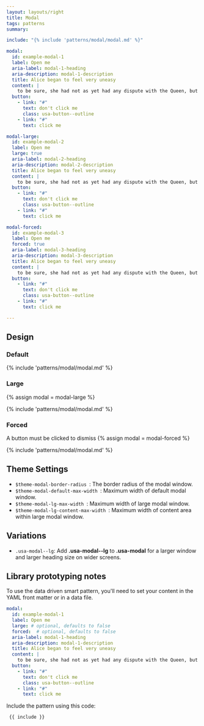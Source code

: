 ```yaml
---
layout: layouts/right
title: Modal
tags: patterns
summary:

include: "{% include 'patterns/modal/modal.md' %}"

modal:
  id: example-modal-1
  label: Open me
  aria-label: modal-1-heading
  aria-description: modal-1-description
  title: Alice began to feel very uneasy
  content: |
    to be sure, she had not as yet had any dispute with the Queen, but she knew that it might happen any minute, ‘and then,’ thought she, ‘what would become of me? They’re dreadfully fond of beheading people here; the great wonder is, that there’s any one left alive!’
  button:
    - link: "#"
      text: don't click me
      class: usa-button--outline
    - link: "#"
      text: click me

modal-large:
  id: example-modal-2
  label: Open me
  large: true
  aria-label: modal-2-heading
  aria-description: modal-2-description
  title: Alice began to feel very uneasy
  content: |
    to be sure, she had not as yet had any dispute with the Queen, but she knew that it might happen any minute, ‘and then,’ thought she, ‘what would become of me? They’re dreadfully fond of beheading people here; the great wonder is, that there’s any one left alive!’
  button:
    - link: "#"
      text: don't click me
      class: usa-button--outline
    - link: "#"
      text: click me

modal-forced:
  id: example-modal-3
  label: Open me
  forced: true
  aria-label: modal-3-heading
  aria-description: modal-3-description
  title: Alice began to feel very uneasy
  content: |
    to be sure, she had not as yet had any dispute with the Queen, but she knew that it might happen any minute, ‘and then,’ thought she, ‘what would become of me? They’re dreadfully fond of beheading people here; the great wonder is, that there’s any one left alive!’
  button:
    - link: "#"
      text: don't click me
      class: usa-button--outline
    - link: "#"
      text: click me

---
```


## Design
### Default
{% include 'patterns/modal/modal.md' %}

### Large
{% assign modal = modal-large %}

{% include 'patterns/modal/modal.md' %}

### Forced
A button must be clicked to dismiss
{% assign modal = modal-forced %}

{% include 'patterns/modal/modal.md' %}

## Theme Settings
- `$theme-modal-border-radius `: The border radius of the modal window.
- `$theme-modal-default-max-width `: Maximum width of default modal window.
- `$theme-modal-lg-max-width `: Maximum width of large modal window.
- `$theme-modal-lg-content-max-width `: Maximum width of content area within large modal window.

## Variations
- `.usa-modal--lg`: Add **.usa-modal--lg** to **.usa-modal** for a larger window and larger heading size on wider screens.


## Library prototyping notes
To use the data driven smart pattern, you'll need to set your content in the YAML front matter or in a data file.

``` yml
modal:
  id: example-modal-1
  label: Open me
  large: # optional, defaults to false
  forced:  # optional, defaults to false
  aria-label: modal-1-heading
  aria-description: modal-1-description
  title: Alice began to feel very uneasy
  content: |
    to be sure, she had not as yet had any dispute with the Queen, but she knew that it might happen any minute, ‘and then,’ thought she, ‘what would become of me? They’re dreadfully fond of beheading people here; the great wonder is, that there’s any one left alive!’
  button:
    - link: "#"
      text: don't click me
      class: usa-button--outline
    - link: "#"
      text: click me
```

Include the pattern using this code:

``` markdown
 {{ include }}
```


